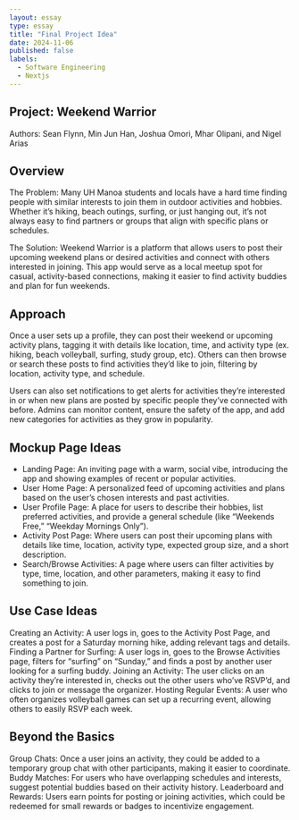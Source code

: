 ```yaml
---
layout: essay
type: essay
title: "Final Project Idea"
date: 2024-11-06
published: false
labels:
  - Software Engineering
  - Nextjs
---
```


## Project: Weekend Warrior
Authors: Sean Flynn, Min Jun Han, Joshua Omori, Mhar Olipani, and Nigel Arias

## Overview

The Problem: Many UH Manoa students and locals have a hard time finding people with similar interests to join them in outdoor activities and hobbies. Whether it’s hiking, beach outings, surfing, or just hanging out, it’s not always easy to find partners or groups that align with specific plans or schedules.

The Solution: Weekend Warrior is a platform that allows users to post their upcoming weekend plans or desired activities and connect with others interested in joining. This app would serve as a local meetup spot for casual, activity-based connections, making it easier to find activity buddies and plan for fun weekends.

## Approach

Once a user sets up a profile, they can post their weekend or upcoming activity plans, tagging it with details like location, time, and activity type (ex. hiking, beach volleyball, surfing, study group, etc). Others can then browse or search these posts to find activities they’d like to join, filtering by location, activity type, and schedule.

Users can also set notifications to get alerts for activities they’re interested in or when new plans are posted by specific people they’ve connected with before. Admins can monitor content, ensure the safety of the app, and add new categories for activities as they grow in popularity.

## Mockup Page Ideas

- Landing Page: An inviting page with a warm, social vibe, introducing the app and showing examples of recent or popular activities.
- User Home Page: A personalized feed of upcoming activities and plans based on the user’s chosen interests and past activities.
- User Profile Page: A place for users to describe their hobbies, list preferred activities, and provide a general schedule (like “Weekends Free,” “Weekday Mornings Only”).
- Activity Post Page: Where users can post their upcoming plans with details like time, location, activity type, expected group size, and a short description.
- Search/Browse Activities: A page where users can filter activities by type, time, location, and other parameters, making it easy to find something to join.

## Use Case Ideas

Creating an Activity: A user logs in, goes to the Activity Post Page, and creates a post for a Saturday morning hike, adding relevant tags and details.
Finding a Partner for Surfing: A user logs in, goes to the Browse Activities page, filters for “surfing” on “Sunday,” and finds a post by another user looking for a surfing buddy.
Joining an Activity: The user clicks on an activity they’re interested in, checks out the other users who’ve RSVP’d, and clicks to join or message the organizer.
Hosting Regular Events: A user who often organizes volleyball games can set up a recurring event, allowing others to easily RSVP each week.

## Beyond the Basics

Group Chats: Once a user joins an activity, they could be added to a temporary group chat with other participants, making it easier to coordinate.
Buddy Matches: For users who have overlapping schedules and interests, suggest potential buddies based on their activity history.
Leaderboard and Rewards: Users earn points for posting or joining activities, which could be redeemed for small rewards or badges to incentivize engagement.
